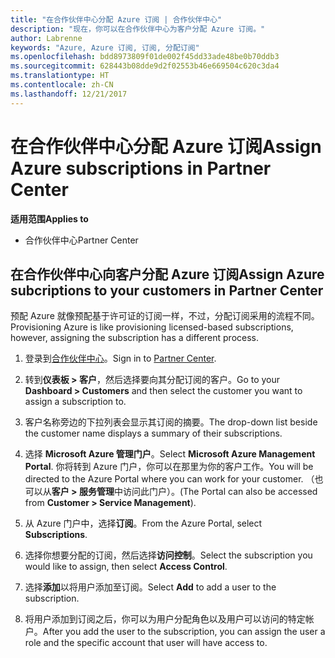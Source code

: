 ```yaml
---
title: "在合作伙伴中心分配 Azure 订阅 | 合作伙伴中心"
description: "现在，你可以在合作伙伴中心为客户分配 Azure 订阅。"
author: Labrenne
keywords: "Azure, Azure 订阅, 订阅, 分配订阅"
ms.openlocfilehash: bdd8973809f01de002f45dd33ade48be0b70ddb3
ms.sourcegitcommit: 628443b08dde9d2f02553b46e669504c620c3da4
ms.translationtype: HT
ms.contentlocale: zh-CN
ms.lasthandoff: 12/21/2017
---
```

# <a name="assign-azure-subscriptions-in-partner-center"></a><span data-ttu-id="909fe-104">在合作伙伴中心分配 Azure 订阅</span><span class="sxs-lookup"><span data-stu-id="909fe-104">Assign Azure subscriptions in Partner Center</span></span>

**<span data-ttu-id="909fe-105">适用范围</span><span class="sxs-lookup"><span data-stu-id="909fe-105">Applies to</span></span>**

-  <span data-ttu-id="909fe-106">合作伙伴中心</span><span class="sxs-lookup"><span data-stu-id="909fe-106">Partner Center</span></span>
 
## <a name="assign-azure-subcriptions-to-your-customers-in-partner-center"></a><span data-ttu-id="909fe-107">在合作伙伴中心向客户分配 Azure 订阅</span><span class="sxs-lookup"><span data-stu-id="909fe-107">Assign Azure subcriptions to your customers in Partner Center</span></span>

<span data-ttu-id="909fe-108">预配 Azure 就像预配基于许可证的订阅一样，不过，分配订阅采用的流程不同。</span><span class="sxs-lookup"><span data-stu-id="909fe-108">Provisioning Azure is like provisioning licensed-based subscriptions, however, assigning the subscription has a different process.</span></span>
 
1. <span data-ttu-id="909fe-109">登录到[合作伙伴中心](https://na01.safelinks.protection.outlook.com/?url=https%3A%2F%2Fpartnercenter.microsoft.com%2F&data=02%7C01%7Cv-keimag%40microsoft.com%7C6f107d2337fa483b078e08d4efba2d13%7C72f988bf86f141af91ab2d7cd011db47%7C1%7C0%7C636397030307982666&sdata=jViWaoT04hVO10MpiduZoNV95Iv%2B4RX3wpVd028RHSU%3D&reserved=0)。</span><span class="sxs-lookup"><span data-stu-id="909fe-109">Sign in to [Partner Center](https://na01.safelinks.protection.outlook.com/?url=https%3A%2F%2Fpartnercenter.microsoft.com%2F&data=02%7C01%7Cv-keimag%40microsoft.com%7C6f107d2337fa483b078e08d4efba2d13%7C72f988bf86f141af91ab2d7cd011db47%7C1%7C0%7C636397030307982666&sdata=jViWaoT04hVO10MpiduZoNV95Iv%2B4RX3wpVd028RHSU%3D&reserved=0).</span></span>

2. <span data-ttu-id="909fe-110">转到**仪表板 > 客户**，然后选择要向其分配订阅的客户。</span><span class="sxs-lookup"><span data-stu-id="909fe-110">Go to your **Dashboard > Customers** and then select the customer you want to assign a subscription to.</span></span>

3. <span data-ttu-id="909fe-111">客户名称旁边的下拉列表会显示其订阅的摘要。</span><span class="sxs-lookup"><span data-stu-id="909fe-111">The drop-down list beside the customer name displays a summary of their subscriptions.</span></span>

4. <span data-ttu-id="909fe-112">选择 **Microsoft Azure 管理门户**。</span><span class="sxs-lookup"><span data-stu-id="909fe-112">Select **Microsoft Azure Management Portal**.</span></span> <span data-ttu-id="909fe-113">你将转到 Azure 门户，你可以在那里为你的客户工作。</span><span class="sxs-lookup"><span data-stu-id="909fe-113">You will be directed to the Azure Portal where you can work for your customer.</span></span> <span data-ttu-id="909fe-114">（也可以从**客户 > 服务管理**中访问此门户）。</span><span class="sxs-lookup"><span data-stu-id="909fe-114">(The Portal can also be accessed from **Customer > Service Management**).</span></span>

5. <span data-ttu-id="909fe-115">从 Azure 门户中，选择**订阅**。</span><span class="sxs-lookup"><span data-stu-id="909fe-115">From the Azure Portal, select **Subscriptions**.</span></span>

6. <span data-ttu-id="909fe-116">选择你想要分配的订阅，然后选择**访问控制**。</span><span class="sxs-lookup"><span data-stu-id="909fe-116">Select the subscription you would like to assign, then select **Access Control**.</span></span>

7. <span data-ttu-id="909fe-117">选择**添加**以将用户添加至订阅。</span><span class="sxs-lookup"><span data-stu-id="909fe-117">Select **Add** to add a user to the subscription.</span></span> 

8. <span data-ttu-id="909fe-118">将用户添加到订阅之后，你可以为用户分配角色以及用户可以访问的特定帐户。</span><span class="sxs-lookup"><span data-stu-id="909fe-118">After you add the user to the subscription, you can assign the user a role and the specific account that user will have access to.</span></span> 



